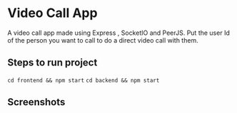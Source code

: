 # Video Call App

A video call app made using Express , SocketIO and PeerJS. Put the user Id of the person you want to call to do a direct video call with them.


## Steps to run project

```cd frontend && npm start```
```cd backend && npm start```


## Screenshots